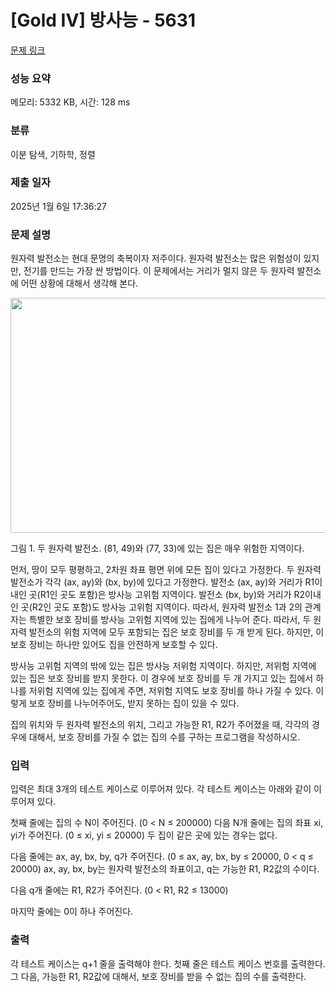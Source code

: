 # [Gold IV] 방사능 - 5631 

[문제 링크](https://www.acmicpc.net/problem/5631) 

### 성능 요약

메모리: 5332 KB, 시간: 128 ms

### 분류

이분 탐색, 기하학, 정렬

### 제출 일자

2025년 1월 6일 17:36:27

### 문제 설명

<p>원자력 발전소는 현대 문명의 축복이자 저주이다. 원자력 발전소는 많은 위험성이 있지만, 전기를 만드는 가장 싼 방법이다. 이 문제에서는 거리가 멀지 않은 두 원자력 발전소에 어떤 상황에 대해서 생각해 본다.</p>

<p><img alt="" src="https://www.acmicpc.net/upload/images/nppk.png" style="height:376px; width:594px"></p>

<p>그림 1. 두 원자력 발전소. (81, 49)와 (77, 33)에 있는 집은 매우 위험한 지역이다.</p>

<p>먼저, 땅이 모두 평평하고, 2차원 좌표 평면 위에 모든 집이 있다고 가정한다. 두 원자력 발전소가 각각 (ax, ay)와 (bx, by)에 있다고 가정한다. 발전소 (ax, ay)와 거리가 R1이내인 곳(R1인 곳도 포함)은 방사능 고위험 지역이다. 발전소 (bx, by)와 거리가 R2이내인 곳(R2인 곳도 포함)도 방사능 고위험 지역이다. 따라서, 원자력 발전소 1과 2의 관계자는 특별한 보호 장비를 방사능 고위험 지역에 있는 집에게 나누어 준다. 따라서, 두 원자력 발전소의 위험 지역에 모두 포함되는 집은 보호 장비를 두 개 받게 된다. 하지만, 이 보호 장비는 하나만 있어도 집을 안전하게 보호할 수 있다.</p>

<p>방사능 고위험 지역의 밖에 있는 집은 방사능 저위험 지역이다. 하지만, 저위험 지역에 있는 집은 보호 장비를 받지 못한다. 이 경우에 보호 장비를 두 개 가지고 있는 집에서 하나를 저위험 지역에 있는 집에게 주면, 저위험 지역도 보호 장비를 하나 가질 수 있다. 이렇게 보호 장비를 나누어주어도, 받지 못하는 집이 있을 수 있다.</p>

<p>집의 위치와 두 원자력 발전소의 위치, 그리고 가능한 R1, R2가 주어졌을 때, 각각의 경우에 대해서, 보호 장비를 가질 수 없는 집의 수를 구하는 프로그램을 작성하시오.</p>

### 입력 

 <p>입력은 최대 3개의 테스트 케이스로 이루어져 있다. 각 테스트 케이스는 아래와 같이 이루어져 있다.</p>

<p>첫째 줄에는 집의 수 N이 주어진다. (0 < N ≤ 200000) 다음 N개 줄에는 집의 좌표 xi, yi가 주어진다. (0 ≤ xi, yi ≤ 20000) 두 집이 같은 곳에 있는 경우는 없다.</p>

<p>다음 줄에는 ax, ay, bx, by, q가 주어진다. (0 ≤ ax, ay, bx, by ≤ 20000, 0 < q ≤ 20000) ax, ay, bx, by는 원자력 발전소의 좌표이고, q는 가능한 R1, R2값의 수이다.</p>

<p>다음 q개 줄에는 R1, R2가 주어진다. (0 < R1, R2 ≤ 13000)</p>

<p>마지막 줄에는 0이 하나 주어진다.</p>

### 출력 

 <p>각 테스트 케이스는 q+1 줄을 출력해야 한다. 첫째 줄은 테스트 케이스 번호를 출력한다. 그 다음, 가능한 R1, R2값에 대해서, 보호 장비를 받을 수 없는 집의 수를 출력한다.</p>

